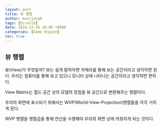 ```yaml
---
layout: post
title: 뷰 행렬
author: munjjang9
tags: [DirectX]
date: 2024-12-26 20:00 +0900
categories: [Game Engine]
toc: true
---
```


## 뷰 행렬

뷰(View)가 무엇일까? 뷰는 쉽게 말하자면 카메라를 통해 보는 공간이라고 생각하면 된다. 우리는 컴퓨터를 통해 보고 있으니 모니터 상에 나타나는 공간이라고 생각하면 편하다.

View Matrix는 월드 공간 상의 모델의 정점을 뷰 공간으로 변환해주는 행렬이다.

우리의 화면에 표시되기 위해서는 WVP(World-View-Projection)행렬들을 각각 거치게 된다.

WVP 행렬을 행렬곱을 통해 연산을 수행해야 우리의 화면 상에 띄워지게 되는 것이다.

